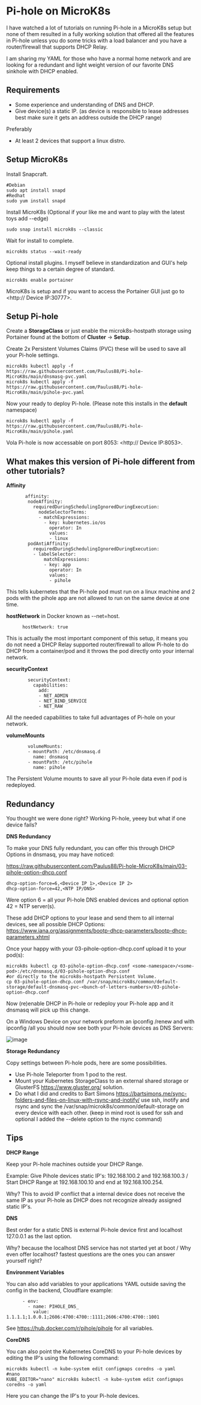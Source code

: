 # Pi-hole on MicroK8s
I have watched a lot of tutorials on running Pi-hole in a MicroK8s setup but none of them resulted in a fully working solution that offered all the features in Pi-hole unless you do some tricks with a load balancer and you have a router/firewall that supports DHCP Relay.

I am sharing my YAML for those who have a normal home network and are looking for a redundant and light weight version of our favorite DNS sinkhole with DHCP enabled.
## Requirements
* Some experience and understanding of DNS and DHCP.
* Give device(s) a static IP. (as device is responsible to lease addresses best make sure it gets an address outside the DHCP range)

Preferably
* At least 2 devices that support a linux distro.
## Setup MicroK8s
Install Snapcraft.
```
#Debian
sudo apt install snapd
#Redhat
sudo yum install snapd
```
Install MicroK8s (Optional if your like me and want to play with the latest toys add --edge)
```
sudo snap install microk8s --classic
```
Wait for install to complete.
```
microk8s status --wait-ready
```
Optional install plugins. I myself believe in standardization and GUI's help keep things to a certain degree of standard.
```
microk8s enable portainer
```
MicroK8s is setup and if you want to access the Portainer GUI just go to <http:// Device IP:30777>.

## Setup Pi-hole
Create a **StorageClass** or just enable the microk8s-hostpath storage using Portainer found at the bottom of **Cluster** -> **Setup**.

Create 2x Persistent Volumes Claims (PVC) these will be used to save all your Pi-hole settings.
```
microk8s kubectl apply -f https://raw.githubusercontent.com/Paulus88/Pi-hole-MicroK8s/main/dnsmasq-pvc.yaml
microk8s kubectl apply -f https://raw.githubusercontent.com/Paulus88/Pi-hole-MicroK8s/main/pihole-pvc.yaml
```
Now your ready to deploy Pi-hole. (Please note this installs in the **default** namespace)
```
microk8s kubectl apply -f https://raw.githubusercontent.com/Paulus88/Pi-hole-MicroK8s/main/pihole.yaml
```
Vola Pi-hole is now accessable on port 8053: <http:// Device IP:8053>.
## What makes this version of Pi-hole different from other tutorials?
**Affinity**
```
       affinity:
        nodeAffinity:
          requiredDuringSchedulingIgnoredDuringExecution:
            nodeSelectorTerms:
            - matchExpressions:
              - key: kubernetes.io/os
                operator: In
                values:
                - linux
        podAntiAffinity:
          requiredDuringSchedulingIgnoredDuringExecution:
          - labelSelector:
              matchExpressions:
              - key: app
                operator: In
                values:
                - pihole
```
This tells kubernetes that the Pi-hole pod must run on a linux machine and 2 pods with the pihole app are not allowed to run on the same device at one time.

**hostNetwork** in Docker known as --net=host.
```
      hostNetwork: true
```
This is actually the most important component of this setup, it means you do not need a DHCP Relay supported router/firewall to allow Pi-hole to do DHCP from a container/pod and it throws the pod directly onto your internal network.

**securityContext**
```
        securityContext:
          capabilities:
            add:
            - NET_ADMIN
            - NET_BIND_SERVICE
            - NET_RAW
```
All the needed capabilities to take full advantages of Pi-hole on your network.

**volumeMounts**
```
        volumeMounts:
        - mountPath: /etc/dnsmasq.d
          name: dnsmasq
        - mountPath: /etc/pihole
          name: pihole
```
The Persistent Volume mounts to save all your Pi-hole data even if pod is redeployed.
## Redundancy
You thought we were done right? Working Pi-hole, yeeey but what if one device fails?

**DNS Redundancy**

To make your DNS fully redundant, you can offer this through DHCP Options in dnsmasq, you may have noticed:

https://raw.githubusercontent.com/Paulus88/Pi-hole-MicroK8s/main/03-pihole-option-dhcp.conf
```
dhcp-option-force=6,<Device IP 1>,<Device IP 2>
dhcp-option-force=42,<NTP IP/DNS>
```
Were option 6 = all your Pi-hole DNS enabled devices and optional option 42 = NTP server(s).

These add DHCP options to your lease and send them to all internal devices, see all possible DHCP Options: https://www.iana.org/assignments/bootp-dhcp-parameters/bootp-dhcp-parameters.xhtml

Once your happy with your 03-pihole-option-dhcp.conf upload it to your pod(s):
```
microk8s kubectl cp 03-pihole-option-dhcp.conf <some-namespace>/<some-pod>:/etc/dnsmasq.d/03-pihole-option-dhcp.conf
#or directly to the microk8s-hostpath Persistent Volume.
cp 03-pihole-option-dhcp.conf /var/snap/microk8s/common/default-storage/default-dnsmasq-pvc-<bunch-of-letters-numbers>/03-pihole-option-dhcp.conf
```
Now (re)enable DHCP in Pi-hole or redeploy your Pi-hole app and it dnsmasq will pick up this change.

On a Windows Device on your network preform an ipconfig /renew and with ipconfig /all you should now see both your Pi-hole devices as DNS Servers:

![image](https://user-images.githubusercontent.com/25663775/151719068-45af16f3-494e-4741-a9af-b255e1c7e5c0.png)

**Storage Redundancy**

Copy settings between Pi-hole pods, here are some possibilities.
* Use Pi-hole Teleporter from 1 pod to the rest.
* Mount your Kubernetes StorageClass to an external shared storage or GlusterFS https://www.gluster.org/ solution.
* Do what I did and credits to Bart Simons https://bartsimons.me/sync-folders-and-files-on-linux-with-rsync-and-inotify/ use ssh, inotify and rsync and sync the /var/snap/microk8s/common/default-storage on every device with each other. (keep in mind root is used for ssh and optional I added the --delete option to the rsync command)
## Tips
**DHCP Range**

Keep your Pi-hole machines outside your DHCP Range.

Example: Give Pihole devices static IP's: 192.168.100.2 and 192.168.100.3 / Start DHCP Range at 192.168.100.10 and end at 192.168.100.254.

Why? This to avoid IP conflict that a internal device does not receive the same IP as your Pi-hole as DHCP does not recognize already assigned static IP's.

**DNS**

Best order for a static DNS is external Pi-hole device first and localhost 127.0.0.1 as the last option.

Why? because the localhost DNS service has not started yet at boot / Why even offer localhost? fastest questions are the ones you can answer yourself right?

**Environment Variables**

You can also add variables to your applications YAML outside saving the config in the backend, Cloudflare example:
```
      - env:
        - name: PIHOLE_DNS_
          value: 1.1.1.1;1.0.0.1;2606:4700:4700::1111;2606:4700:4700::1001
```
See https://hub.docker.com/r/pihole/pihole for all variables.

**CoreDNS**

You can also point the Kubernetes CoreDNS to your Pi-hole devices by editing the IP's using the following command:
```
microk8s kubectl -n kube-system edit configmaps coredns -o yaml
#nano
KUBE_EDITOR="nano" microk8s kubectl -n kube-system edit configmaps coredns -o yaml
```
Here you can change the IP's to your Pi-hole devices.
